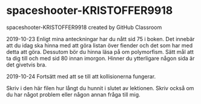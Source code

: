 # spaceshooter-KRISTOFFER9918
spaceshooter-KRISTOFFER9918 created by GitHub Classroom

2019-10-23
Enligt mina anteckningar har du nått sid 75 i boken.
Det innebär att du idag ska hinna med att göra listan över fiender och det som har med detta att göra.
Dessutom bör du hinna läsa på om polymorfism. Sätt mål att ta dig till och med sid 80 innan imorgon. Hinner du ytterligare någon sida är det givetvis bra.

2019-10-24 Fortsätt med att se till att kollisionerna fungerar.

Skriv i den här filen hur långt du hunnit i slutet av lektionen. Skriv också om du har något problem eller någon annan fråga till mig. 
